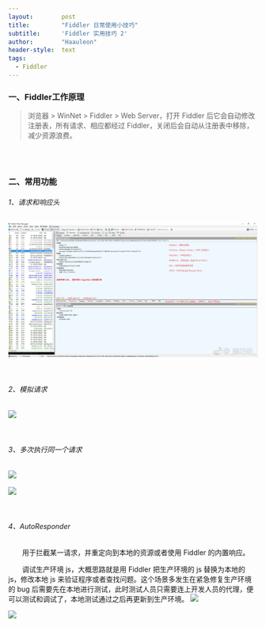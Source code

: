 ```yaml
---
layout:        post
title:         "Fiddler 日常使用小技巧"
subtitle:      'Fiddler 实用技巧 2'
author:        "Haauleon"
header-style:  text
tags:
  - Fiddler
---
```


### 一、Fiddler工作原理
> 浏览器 > WinNet > Fiddler > Web Server，打开 Fiddler 后它会自动修改注册表，所有请求、相应都经过 Fiddler，关闭后会自动从注册表中移除，减少资源浪费。

<br>
<br>

### 二、常用功能
###### 1、请求和响应头
![](\img\in-post\post-fiddler\2019-01-25-FiddlerDaily-1.jpg)      

<br>

###### 2、模拟请求
![](\img\in-post\post-fiddler\2019-01-24-FiddlerDaily-2.jpg)    

<br>

###### 3、多次执行同一个请求
![](\img\in-post\post-fiddler\2019-01-24-FiddlerDaily-3.jpg)         

![](\img\in-post\post-fiddler\2019-01-24-FiddlerDaily-4.jpg)

<br>

###### 4、AutoResponder      
&emsp;&emsp;用于拦截某一请求，并重定向到本地的资源或者使用 Fiddler 的内置响应。 

&emsp;&emsp;调试生产环境 js，大概思路就是用 Fiddler 把生产环境的 js 替换为本地的 js，修改本地 js 来验证程序或者查找问题。这个场景多发生在紧急修复生产环境的 bug 后需要先在本地进行测试，此时测试人员只需要连上开发人员的代理，便可以测试和调试了，本地测试通过之后再更新到生产环境。
![](\img\in-post\post-fiddler\2019-01-24-FiddlerDaily-5.jpg)         

![](\img\in-post\post-fiddler\2019-01-24-FiddlerDaily-6.jpg)